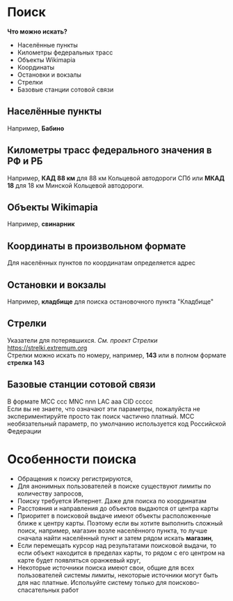 # Поиск
**Что можно искать?**  
- Населённые пункты 
- Километры федеральных трасс 
- Объекты Wikimapia
- Координаты 
- Остановки и вокзалы  
- Стрелки
- Базовые станции сотовой связи

## Населённые пункты
Например, **Бабино**

## Километры трасс федерального значения в РФ и РБ
Например, **КАД 88 км** для 88 км Кольцевой автодороги СПб или **МКАД 18** для 18 км Минской Кольцевой автодороги.

## Объекты Wikimapia
Например, **свинарник**

## Координаты в произвольном формате 
Для населённых пунктов по координатам определяется адрес 

## Остановки и вокзалы
Например, **кладбище** для поиска остановочного пункта "Кладбище"

## Стрелки  
Указатели для потерявшихся. _См. проект Стрелки_ https://strelki.extremum.org  
Стрелки можно искать по номеру, например, **143** или в полном формате **стрелка 143**

## Базовые станции сотовой связи 
В формате MCC ccc MNC nnn LAC aaa CID ccccc   
Если вы не знаете, что означают эти параметры, пожалуйста не экспериментируйте просто так поиск частично платный. MCC необязательный параметр, по умолчанию используется код Российской Федерации

# Особенности поиска
- Обращения к поиску регистрируются,
- Для анонимных пользователей в поиске существуют лимиты по количеству запросов,
- Поиску требуется Интернет. Даже для поиска по координатам
- Расстояния и направления до объектов выдаются от центра карты
- Приоритет в поисковой выдаче имеют объекты расположенные ближе к центру карты. Поэтому если вы хотите выполнить сложный поиск, например, магазин возле населённого пункта, то лучше сначала найти населённый пункт и затем рядом искать **магазин**,
- Если перемещать курсор над результатами поисковой выдачи, то если объект находится в пределах карты, то рядом с его центром на карте будет появляться оранжевый круг,
- Некоторые источники поиска имеют свои, общие для всех пользователей системы лимиты, некоторые источники могут быть для нас платные. Испольуйте систему только для поисково-спасательных работ